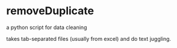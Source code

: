 # removeDuplicate
a python script for data cleaning

takes tab-separated files (usually from excel) and do text juggling.
